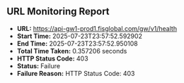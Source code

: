 ## URL Monitoring Report

- **URL:** https://api-gw1-prod1.fisglobal.com/gw/v1/health
- **Start Time:** 2025-07-23T23:57:52.592902
- **End Time:** 2025-07-23T23:57:52.950108
- **Total Time Taken:** 0.357206 seconds
- **HTTP Status Code:** 403
- **Status:** Failure
- **Failure Reason:** HTTP Status Code: 403
